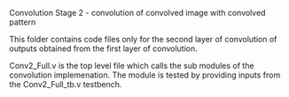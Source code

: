 
Convolution Stage 2 - convolution of convolved image with convolved pattern

This folder contains code files only for the second layer of convolution of outputs obtained from the first layer of convolution.

Conv2_Full.v is the top level file which calls the sub modules of the convolution implemenation. The module is tested by providing inputs from the Conv2_Full_tb.v testbench.
